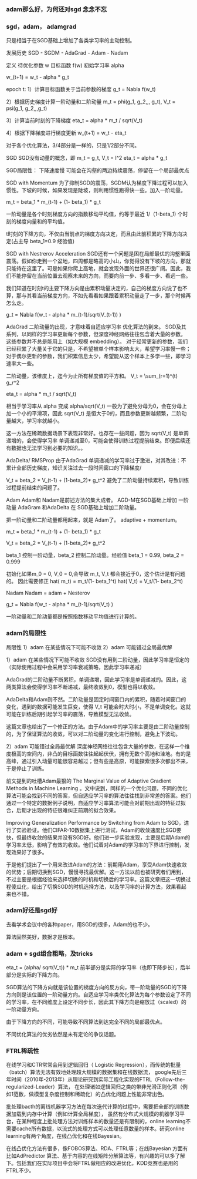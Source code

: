 
### adam那么好，为何还对sgd 念念不忘


### sgd，adam， adamgrad

只是相当于在SGD基础上增加了各类学习率的主动控制。


发展历史
SGD - SGDM - AdaGrad - Adam - Nadam

定义
待优化参数 w
目标函数 f(w)
初始学习率 alpha

w_(t+1) = w_t - alpha * g_t

epoch t:
1）计算目标函数关于当前参数的梯度  g_t = Nabla f(w_t)

2）根据历史梯度计算一阶动量和二阶动量   m_t = phi(g_1, g_2,,, g_t), V_t = psi(g_1, g_2,,,g_t)

3）计算当前时刻的下降梯度  eta_t = alpha * m_t / sqrt(V_t)

4）根据下降梯度进行梯度更新  w_(t+1) = w_t - eta_t


对于各个优化算法，3/4部分是一样的，只是1/2部分不同。


SGD
SGD没有动量的概念，即 m_t = g_t, V_t = I^2
eta_t = alpha * g_t

SGD局限性：
下降速度慢
可能会在沟壑的两边持续震荡，停留在一个局部最优点


SGD with Momentum
为了抑制SGD的震荡，SGDM认为梯度下降过程可以加入惯性。下坡的时候，如果发现是陡坡，则利用惯性跑得快一些。加入一阶动量。

m_t = beta_1 * m_(t-1) + (1- beta_1) * g_t

一阶动量是各个时刻梯度方向的指数移动平均值，约等于最近 1/（1-beta_1) 个时刻的梯度向量和的平均值。

t时刻的下降方向，不仅由当前点的梯度方向决定，而且由此前积累的下降方向决定(占主导 beta_1=0.9 经验值)



SGD with Nestrerov Acceleration
SGD还有一个问题是困在局部最优的沟壑里面震荡。假如你走到一个盆地，四周都是略高的小山，你觉得没有下坡的方向，那就只能待在这里了。可是如果你爬上高地，就会发现外面的世界还很广阔。因此，我们不能停留在当前位置去观察未来的方向，而要向前一步、多看一步、看远一些。

我们知道在时刻t的主要下降方向是由累积动量决定的，自己的梯度方向说了也不算，那与其看当前梯度方向，不如先看看如果跟着累积动量走了一步，那个时候再怎么走。

g_t = Nabla f(w_t - alpha * m_(t-1)/sqrt(V_(t-1)) )



AdaGrad
二阶动量的出现，才意味着自适应学习率  优化算法的到来。
SGD及其系列，以同样的学习率更新每个参数，但深度神经网络往往包含着大量的参数。
这些参数并不总是能用上（如大规模 embedding）。
对于经常更新的参数，我们已经积累了大量关于它的只是，不希望被单个样本影响太大，希望学习率慢一些；
对于偶尔更新的参数，我们积累信息太少，希望能从这个样本上多学一些，即学习速率大一些。

二阶动量，该维度上，迄今为止所有梯度值的平方和。
V_t = \sum_(r=1)^(t) g_r^2

eta_t = alpha * m_t / sqrt(V_t)

相当于学习率从 alpha 变成 alpha/sqrt(V_t)
一般为了避免分母为0，会在分母上加一个小的平滑项，因此 sqrt(V_t) 是恒大于0的，而且参数更新越频繁，二阶动量越大，学习率就越小。

这一方法在稀疏数据场景下表现非常好。也存在一些问题，因为 sqrt(V_t) 是单调递增的，会使得学习率 单调递减至0，可能会使得训练过程提前结束。即便后续还有数据也无法学习到必要的知识。。






AdaDelta/ RMSProp
由于AdaGrad 单调递减的学习率过于激进，对其改进：不累计全部历史梯度，知识关注过去一段时间窗口的下降梯度/

V_t = beta_2 * V_(t-1) + (1-beta_2)* g_t^2
避免了二阶动量持续累积，导致训练过程提前结束的问题了。


Adam
Adam和 Nadam是前述方法的集大成者。
AGD-M在SGD基础上增加 一阶动量
AdaGram 和AdaDelta 在 SGD基础上增加二阶动量。

把一阶动量和二阶动量都用起来，就是 Adam了。 adaptive + momentum。

m_t = beta_1 * m_(t-1) + (1- beta_1) * g_t

V_t = beta_2 * V_(t-1) + (1-beta_2)* g_t^2

beta_1 控制一阶动量，beta_2 控制二阶动量。经验值 beta_1 = 0.99, beta_2 = 0.999

初始化如果m_0 = 0, V_0 = 0,会导致 m_t, V_t 都会接近于0，这个估计是有问题的。
因此需要修正
hat( m_t) = m_t/(1- beta_1^t)
hat( V_t) = V_t/(1- beta_2^t)



Nadam
Nadam = adam + Nesterov

g_t = Nabla f(w_t - alpha * m_(t-1)/sqrt(V_t) )



一阶动量和二阶动量都是按照指数移动平均值进行计算的。




### adam的局限性
局限性
1）adam 在某些情况下可能不收敛
2）adam 可能错过全局最优解


1）adam 在某些情况下可能不收敛
SGD没有用到二阶动量，因此学习率是恒定的（实际使用过程中会采用学习率衰减策略，因此学习率递减）

AdaGrad的二阶动量不断累积，单调递增，因此学习率是单调递减的。因此，这两类算法会使得学习率不断递减，最终收敛到0，模型也得以收敛。

AdaDelta和Adam则不然。二阶动量是固定时间窗口内的累积，随着时间窗口的变化，遇到的数据可能发生巨变，使得 V_t 可能会时大时小，不是单调变化。这就可能在训练后期引起学习率的震荡，导致模型无法收敛。

这篇文章也给出了一个修正的方法。由于Adam中的学习率主要是由二阶动量控制的，为了保证算法的收敛，可以对二阶动量的变化进行控制，避免上下波动。




2）adam 可能错过全局最优解
深度神经网络往往包含大量的参数，在这样一个维度极高的空间内，非凸的目标函数往往起起伏伏，拥有无数个高地和洼地。有的是高峰，通过引入动量可能很容易越过；但有些是高原，可能探索很多次都出不来，于是停止了训练。

前文提到的吐槽Adam最狠的 The Marginal Value of Adaptive Gradient Methods in Machine Learning 。文中说到，同样的一个优化问题，不同的优化算法可能会找到不同的答案，但自适应学习率的算法往往找到非常差的答案。他们通过一个特定的数据例子说明，自适应学习率算法可能会对前期出现的特征过拟合，后期才出现的特征很难纠正前期的拟合效果。

Improving Generalization Performance by Switching from Adam to SGD，进行了实验验证。他们CIFAR-10数据集上进行测试，Adam的收敛速度比SGD要快，但最终收敛的结果并没有SGD好。他们进一步实验发现，主要是后期Adam的学习率太低，影响了有效的收敛。他们试着对Adam的学习率的下界进行控制，发现效果好了很多。

于是他们提出了一个用来改进Adam的方法：前期用Adam，享受Adam快速收敛的优势；后期切换到SGD，慢慢寻找最优解。这一方法以前也被研究者们用到，不过主要是根据经验来选择切换的时机和切换后的学习率。这篇文章把这一切换过程傻瓜化，给出了切换SGD的时机选择方法，以及学习率的计算方法，效果看起来也不错。



### adam好还是sgd好
去看学术会议中的各种paper，用SGD的很多，Adam的也不少。

算法固然美好，数据才是根本。




### adam + sgd组合粗略，及tricks
eta_t = (alpha/ sqrt(V_t)) * m_t
前半部分是实际的学习率（也即下降步长），后半部分是实际的下降方向。

SGD算法的下降方向就是该位置的梯度方向的反方向，带一阶动量的SGD的下降方向则是该位置的一阶动量方向。自适应学习率类优化算法为每个参数设定了不同的学习率，在不同维度上设定不同步长，因此其下降方向是缩放过（scaled）的一阶动量方向。

由于下降方向的不同，可能导致不同算法到达完全不同的局部最优点。

不同优化算法的优劣依然是未有定论的争议话题。


### FTRL稀疏性
在线学习和CTR常常会用到逻辑回归（ Logistic Regression），而传统的批量（batch）算法无法有效地处理超大规模的数据集和在线数据流，
google先后三年时间（2010年-2013年）从理论研究到实际工程化实现的FTRL（Follow-the-regularized-Leader）算法，
在处理诸如逻辑回归之类的带非光滑正则化项（例如1范数，做模型复杂度控制和稀疏化）的凸优化问题上性能非常出色。



批处理bacth的离线机器学习方法在每次迭代计算的过程中，需要把全部的训练数据加载到内存中计算（例如计算全局梯度）， 虽然有分布式大规模的机器学习平台，在某种程度上批处理方法对训练样本的数量还是有限制的，online learning不需要cache所有数据，以流式的处理方式可以处理任意数量的样本。研究online learning有两个角度，在线凸优化和在线Bayesian。

在线凸优化方法有很多，像FOBOS算法、RDA、FTRL等；在线Bayesian 方面有比如AdPredictor 算法、基于内容的在线矩阵分解算法等，有兴趣的可以多了解下。包括我们在实际项目中会将FTRL做相应的改进优化，KDD竞赛也是用的FTRL不少。







